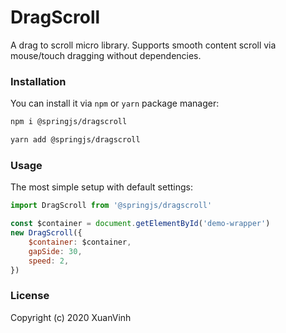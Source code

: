 # DragScroll

A drag to scroll micro library. Supports smooth content scroll via mouse/touch dragging without dependencies.

### Installation

You can install it via `npm` or `yarn` package manager:

```bash
npm i @springjs/dragscroll
```

```bash
yarn add @springjs/dragscroll
```

### Usage

The most simple setup with default settings:

```js es2015
import DragScroll from '@springjs/dragscroll'

const $container = document.getElementById('demo-wrapper')
new DragScroll({
    $container: $container,
    gapSide: 30,
    speed: 2,
})
```

### License

Copyright (c) 2020 XuanVinh
